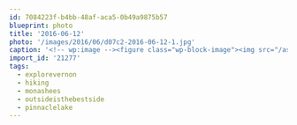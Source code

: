 ```yaml
---
id: 7084223f-b4bb-48af-aca5-0b49a9875b57
blueprint: photo
title: '2016-06-12'
photo: '/images/2016/06/d07c2-2016-06-12-1.jpg'
caption: '<!-- wp:image --><figure class="wp-block-image"><img src="/assets/images/2016/06/d07c2-2016-06-12-1.jpg" /></figure><!-- /wp:image --><!-- wp:paragraph --><p>Up (snow) creek (with) a paddle. #hiking #explorevernon #monashees #outsideisthebestside #pinnaclelake</p><!-- /wp:paragraph -->'
import_id: '21277'
tags:
  - explorevernon
  - hiking
  - monashees
  - outsideisthebestside
  - pinnaclelake
---
```


